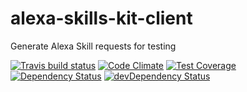# alexa-skills-kit-client

Generate Alexa Skill requests for testing

[![Travis build status](http://img.shields.io/travis/rajington/alexa-skills-kit-client.svg?style=flat)](https://travis-ci.org/rajington/alexa-skills-kit-client)
[![Code Climate](https://codeclimate.com/github/rajington/alexa-skills-kit-client/badges/gpa.svg)](https://codeclimate.com/github/rajington/alexa-skills-kit-client)
[![Test Coverage](https://codeclimate.com/github/rajington/alexa-skills-kit-client/badges/coverage.svg)](https://codeclimate.com/github/rajington/alexa-skills-kit-client)
[![Dependency Status](https://david-dm.org/rajington/alexa-skills-kit-client.svg)](https://david-dm.org/rajington/alexa-skills-kit-client)
[![devDependency Status](https://david-dm.org/rajington/alexa-skills-kit-client/dev-status.svg)](https://david-dm.org/rajington/alexa-skills-kit-client#info=devDependencies)
